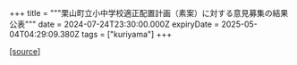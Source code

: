 +++
title = """栗山町立小中学校適正配置計画（素案）に対する意見募集の結果公表"""
date = 2024-07-24T23:30:00.000Z
expiryDate = 2025-05-04T04:29:09.380Z
tags = ["kuriyama"]
+++


[[source]](https://www.town.kuriyama.hokkaido.jp/site/mirai/27350.html)
